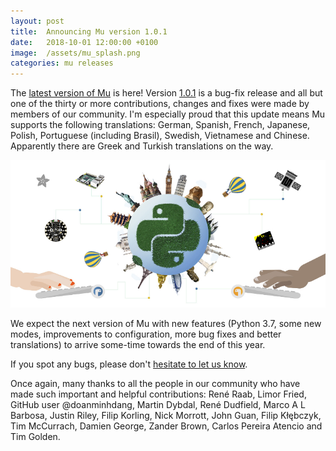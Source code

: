 ```yaml
---
layout: post
title:  Announcing Mu version 1.0.1
date:   2018-10-01 12:00:00 +0100
image:  /assets/mu_splash.png
categories: mu releases
---
```


The [latest version of Mu](https://codewith.mu/en/download) is here! Version
[1.0.1](https://mu.readthedocs.io/en/latest/changes.html#id1) is a bug-fix
release and all but one of the thirty or more contributions, changes and fixes
were made by members of our community. I'm especially proud that this update
means Mu supports the following translations: German, Spanish, French,
Japanese, Polish, Portuguese (including Brasil), Swedish, Vietnamese and
Chinese. Apparently there are Greek and Turkish translations on the way.

<img src="/assets/mu_splash.png"/>

We expect the next version of Mu with new features (Python 3.7, some new modes,
improvements to configuration, more bug fixes and better translations) to
arrive some-time towards the end of this year.

If you spot any bugs, please don't [hesitate to let us know](https://codewith.mu/en/howto/bugs).

Once again, many thanks to all the people in our community who have made such
important and helpful contributions: René Raab, Limor Fried, GitHub user
@doanminhdang, Martin Dybdal, René Dudfield, Marco A L Barbosa, Justin Riley,
Filip Korling, Nick Morrott, John Guan, Filip Kłębczyk, Tim McCurrach,
Damien George, Zander Brown, Carlos Pereira Atencio and Tim Golden.
